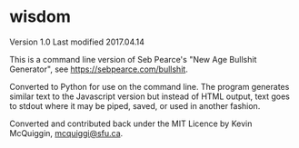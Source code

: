 # wisdom

Version 1.0
Last modified 2017.04.14

  
This is a command line version of Seb Pearce's "New Age Bullshit Generator", see https://sebpearce.com/bullshit.

Converted to Python for use on the command line.  The program generates similar text to 
the Javascript version but instead of HTML output, text goes to stdout where it may be piped, 
saved, or used in another fashion.

Converted and contributed back under the MIT Licence by Kevin McQuiggin, mcquiggi@sfu.ca.

